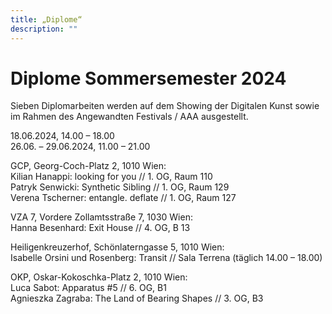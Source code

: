```yaml
---
title: „Diplome“
description: ""
---
```

# Diplome Sommersemester 2024
Sieben Diplomarbeiten werden auf dem Showing der Digitalen Kunst sowie im Rahmen des Angewandten Festivals / AAA ausgestellt. 

18.06.2024, 14.00 – 18.00 <br/>
26.06. – 29.06.2024, 11.00 – 21.00 


GCP, Georg-Coch-Platz 2, 1010 Wien:<br/>
Kilian Hanappi: looking for you // 1. OG, Raum 110<br/>
Patryk Senwicki: Synthetic Sibling // 1. OG, Raum 129<br/>
Verena Tscherner: entangle. deflate // 1. OG, Raum 127<br/>

VZA 7, Vordere Zollamtsstraße 7, 1030 Wien:<br/>
Hanna Besenhard: Exit House // 4. OG, B 13

Heiligenkreuzerhof, Schönlaterngasse 5, 1010 Wien:<br/>
Isabelle Orsini und Rosenberg: Transit // Sala Terrena (täglich 14.00 – 18.00)

OKP, Oskar-Kokoschka-Platz 2, 1010 Wien:<br/>
Luca Sabot: Apparatus #5 // 6. OG, B1<br/>
Agnieszka Zagraba: The Land of Bearing Shapes // 3. OG, B3

